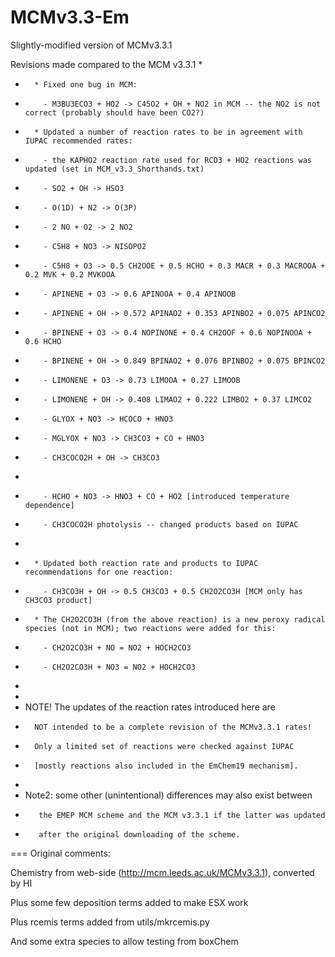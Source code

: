 MCMv3.3-Em 
==========

Slightly-modified version of MCMv3.3.1

Revisions made compared to the MCM v3.3.1 
* 
*       * Fixed one bug in MCM:
*         - M3BU3ECO3 + HO2 -> C45O2 + OH + NO2 in MCM -- the NO2 is not correct (probably should have been CO2?)

*       * Updated a number of reaction rates to be in agreement with IUPAC recommended rates:
*         - the KAPHO2 reaction rate used for RCO3 + HO2 reactions was updated (set in MCM_v3.3_Shorthands.txt)
*         - SO2 + OH -> HSO3
*         - O(1D) + N2 -> O(3P)
*         - 2 NO + O2 -> 2 NO2
*         - C5H8 + NO3 -> NISOPO2
*         - C5H8 + O3 -> 0.5 CH2OOE + 0.5 HCHO + 0.3 MACR + 0.3 MACROOA + 0.2 MVK + 0.2 MVKOOA
*         - APINENE + O3 -> 0.6 APINOOA + 0.4 APINOOB
*         - APINENE + OH -> 0.572 APINAO2 + 0.353 APINBO2 + 0.075 APINCO2
*         - BPINENE + O3 -> 0.4 NOPINONE + 0.4 CH2OOF + 0.6 NOPINOOA + 0.6 HCHO
*         - BPINENE + OH -> 0.849 BPINAO2 + 0.076 BPINBO2 + 0.075 BPINCO2
*         - LIMONENE + O3 -> 0.73 LIMOOA + 0.27 LIMOOB
*         - LIMONENE + OH -> 0.408 LIMAO2 + 0.222 LIMBO2 + 0.37 LIMCO2
*         - GLYOX + NO3 -> HCOCO + HNO3
*         - MGLYOX + NO3 -> CH3CO3 + CO + HNO3
*         - CH3COCO2H + OH -> CH3CO3
*
*         - HCHO + NO3 -> HNO3 + CO + HO2 [introduced temperature dependence]
*         - CH3COCO2H photolysis -- changed products based on IUPAC
*
*       * Updated both reaction rate and products to IUPAC recommendations for one reaction:
*         - CH3CO3H + OH -> 0.5 CH3CO3 + 0.5 CH2O2CO3H [MCM only has CH3CO3 product]
*       * The CH2O2CO3H (from the above reaction) is a new peroxy radical species (not in MCM); two reactions were added for this:
*         - CH2O2CO3H + NO = NO2 + HOCH2CO3
*         - CH2O2CO3H + NO3 = NO2 + HOCH2CO3
*
*
* NOTE! The updates of the reaction rates introduced here are
*       NOT intended to be a complete revision of the MCMv3.3.1 rates!
*       Only a limited set of reactions were checked against IUPAC
*       [mostly reactions also included in the EmChem19 mechanism].
*
* Note2: some other (unintentional) differences may also exist between 
*        the EMEP MCM scheme and the MCM v3.3.1 if the latter was updated 
*        after the original downloading of the scheme.

===
Original comments: 

Chemistry from web-side (http://mcm.leeds.ac.uk/MCMv3.3.1), converted by HI

Plus some few deposition terms added to make ESX work

Plus rcemis terms added from utils/mkrcemis.py

And some extra species to allow testing from boxChem
